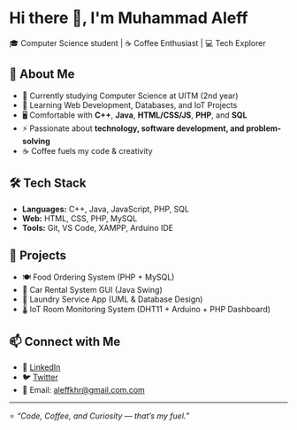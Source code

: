 # Hi there 👋, I'm Muhammad Aleff  

🎓 Computer Science student | ☕ Coffee Enthusiast | 💻 Tech Explorer  

## 🚀 About Me  
- 🔭 Currently studying Computer Science at UITM (2nd year)  
- 🌱 Learning Web Development, Databases, and IoT Projects  
- 🖥️ Comfortable with **C++**, **Java**, **HTML/CSS/JS**, **PHP**, and **SQL**  
- ⚡ Passionate about **technology, software development, and problem-solving**  
- ☕ Coffee fuels my code & creativity  

## 🛠️ Tech Stack  
- **Languages:** C++, Java, JavaScript, PHP, SQL  
- **Web:** HTML, CSS, PHP, MySQL  
- **Tools:** Git, VS Code, XAMPP, Arduino IDE  

## 📌 Projects  
- 🍽️ Food Ordering System (PHP + MySQL)  
- 🚗 Car Rental System GUI (Java Swing)  
- 🧾 Laundry Service App (UML & Database Design)  
- 🌡️ IoT Room Monitoring System (DHT11 + Arduino + PHP Dashboard)  

## 📫 Connect with Me  
- 💼 [LinkedIn](https://www.linkedin.com/in/muhammad-aleff-827103279/)  
- 🐦 [Twitter](#)  
- 📧 Email: aleffkhr@gmail.com.com  

---
⭐️ *“Code, Coffee, and Curiosity — that’s my fuel.”*  

